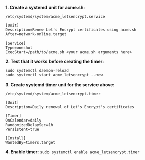 **1. Create a systemd unit for acme.sh:**

`/etc/systemd/system/acme_letsencrypt.service`
```
[Unit]
Description=Renew Let's Encrypt certificates using acme.sh
After=network-online.target

[Service]
Type=oneshot
ExecStart=/path/to/acme.sh <your acme.sh arguments here>
```

**2. Test that it works before creating the timer:**
```
sudo systemctl daemon-reload
sudo systemctl start acme_letsencrypt --now
```

**3. Create systemd timer unit for the service above:**

`/etc/systemd/system/acme_letsencrypt.timer`
```
[Unit]
Description=Daily renewal of Let's Encrypt's certificates

[Timer]
OnCalendar=daily
RandomizedDelaySec=1h
Persistent=true

[Install]
WantedBy=timers.target
```

**4. Enable timer:**
`sudo systemctl enable acme_letsencrypt.timer`